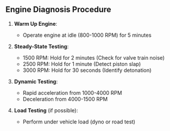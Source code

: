 ## Engine Diagnosis Procedure

1. **Warm Up Engine**: 
   - Operate engine at idle (800-1000 RPM) for 5 minutes

2. **Steady-State Testing**:
   - 1500 RPM: Hold for 2 minutes (Check for valve train noise)
   - 2500 RPM: Hold for 1 minute (Detect piston slap)
   - 3000 RPM: Hold for 30 seconds (Identify detonation)

3. **Dynamic Testing**:
   - Rapid acceleration from 1000-4000 RPM
   - Deceleration from 4000-1500 RPM

4. **Load Testing** (if possible):
   - Perform under vehicle load (dyno or road test)
